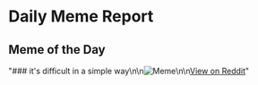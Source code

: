 # Daily Meme Report

## Meme of the Day
"### it's difficult in a simple way\n\n![Meme](https://i.redd.it/acosbm2yxble1.png)\n\n[View on Reddit](https://redd.it/1iy29rd)"
